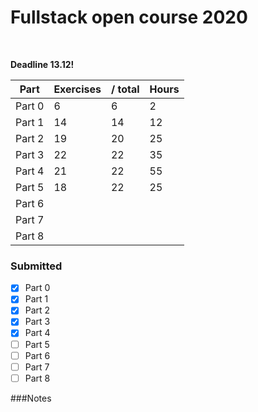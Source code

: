 
# Fullstack open course 2020
<br>

**Deadline 13.12!** 

Part | Exercises | / total | Hours
--- | --- | --- | ---
Part 0 | 6 | 6 | 2
Part 1 | 14 | 14 | 12
Part 2 | 19 | 20 | 25  
Part 3 | 22 | 22 | 35   
Part 4 | 21 | 22 | 55
Part 5 | 18 | 22 | 25 
Part 6 |  | |    
Part 7 |  | |    
Part 8 |  | |

### Submitted
- [x] Part 0
- [x] Part 1
- [x] Part 2
- [x] Part 3
- [x] Part 4
- [ ] Part 5
- [ ] Part 6
- [ ] Part 7
- [ ] Part 8

###Notes


